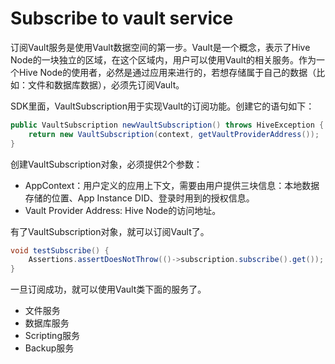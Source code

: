# Subscribe to vault service

订阅Vault服务是使用Vault数据空间的第一步。Vault是一个概念，表示了Hive Node的一块独立的区域，在这个区域内，用户可以使用Vault的相关服务。作为一个Hive Node的使用者，必然是通过应用来进行的，若想存储属于自己的数据（比如：文件和数据库数据），必须先订阅Vault。

SDK里面，VaultSubscription用于实现Vault的订阅功能。创建它的语句如下：

```java
public VaultSubscription newVaultSubscription() throws HiveException {
    return new VaultSubscription(context, getVaultProviderAddress());
}
```

创建VaultSubscription对象，必须提供2个参数：

- AppContext：用户定义的应用上下文，需要由用户提供三块信息：本地数据存储的位置、App Instance DID、登录时用到的授权信息。
- Vault Provider Address: Hive Node的访问地址。

有了VaultSubscription对象，就可以订阅Vault了。

```java
void testSubscribe() {
    Assertions.assertDoesNotThrow(()->subscription.subscribe().get());
}
```

一旦订阅成功，就可以使用Vault类下面的服务了。

- 文件服务
- 数据库服务
- Scripting服务
- Backup服务
